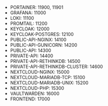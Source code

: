 - PORTAINER: 11900, 11901
- GRAFANA: 11000
- LOKI: 11100 
- PROMTAIL: 11200
- KEYCLOAK: 12000 
- KEYCLOAK-POSTGRES: 12100
- PUBLIC-API-NGINX: 14100
- PUBLIC-API-GUNICORN: 14200
- PUBLIC-API: 14300
- PRIVATE-API: 14400
- PRIVATE-API-RETHINKDB: 14500
- PRIVATE-API-RETHINKDB-CLUSTER: 14600
- NEXTCLOUD-NGINX: 15000
- NEXTCLOUD-MARIADB-TCP: 15100
- NEXTCLOUD-MARIADB-UNIX: 15200
- NEXTCLOUD-PHP: 15300
- VAULTWARDEN: 16000
- FRONTEND: 17000